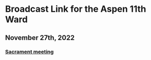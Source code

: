 # Broadcast Link for the Aspen 11th Ward

## November 27th, 2022
### [Sacrament meeting](https://www.youtube.com/watch?v=DcAEKkbihGs)
